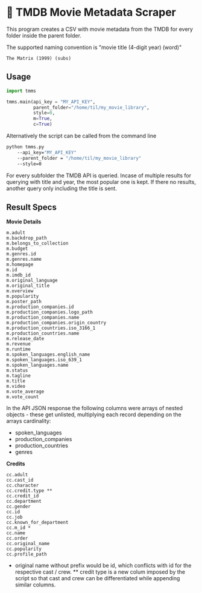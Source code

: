 # :movie_camera: TMDB Movie Metadata Scraper

This program creates a CSV with movie metadata from the TMDB for every folder inside the parent folder.

The supported naming convention is "movie title (4-digit year) (word)"
```
The Matrix (1999) (subs)
```

## Usage
```python
import tmms

tmms.main(api_key = "MY_API_KEY", 
          parent_folder="/home/til/my_movie_library", 
          style=0, 
          m=True,
          c=True)
```

Alternatively the script can be called from the command line
```bash
python tmms.py 
    --api_key="MY_API_KEY" 
    --parent_folder = "/home/til/my_movie_library" 
    --style=0
```

For every subfolder the TMDB API is queried. Incase of multiple results for querying with title and year, the most popular one is kept. If there no results, another query only including the title is sent.

## Result Specs
**Movie Details**
```
m.adult
m.backdrop_path
m.belongs_to_collection
m.budget
m.genres.id
m.genres.name
m.homepage
m.id
m.imdb_id
m.original_language
m.original_title
m.overview
m.popularity
m.poster_path
m.production_companies.id
m.production_companies.logo_path
m.production_companies.name
m.production_companies.origin_country
m.production_countries.iso_3166_1
m.production_countries.name
m.release_date
m.revenue
m.runtime
m.spoken_languages.english_name
m.spoken_languages.iso_639_1
m.spoken_languages.name
m.status
m.tagline
m.title
m.video
m.vote_average
m.vote_count
```
In the API JSON response the following columns were arrays of nested objects - these get unlisted, multiplying each record depending on the arrays cardinality:
* spoken_languages
* production_companies
* production_countries
* genres

**Credits**
```
cc.adult
cc.cast_id
cc.character
cc.credit.type **
cc.credit_id
cc.department
cc.gender
cc.id
cc.job
cc.known_for_department
cc.m_id *
cc.name
cc.order
cc.original_name
cc.popularity
cc.profile_path
```
* original name without prefix would be id, which conflicts with id for the respective cast / crew. 
** credit type is a new colum imposed by the script so that cast and crew can be differentiated while appending similar columns.
